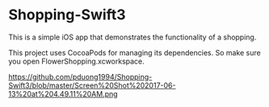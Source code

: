 # Shopping-Swift3

This is a simple iOS app that demonstrates the functionality of a shopping.

This project uses CocoaPods for managing its dependencies. So make sure you open FlowerShopping.xcworkspace.

https://github.com/pduong1994/Shopping-Swift3/blob/master/Screen%20Shot%202017-06-13%20at%204.49.11%20AM.png

